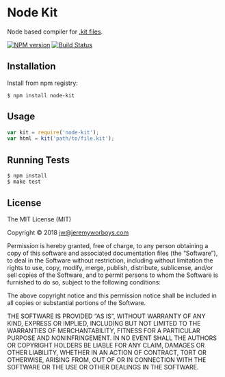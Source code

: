 # Node Kit

Node based compiler for [.kit files](http://incident57.com/codekit/kit.php).

[![NPM version](https://badge.fury.io/js/node-kit.svg)](http://badge.fury.io/js/node-kit)
[![Build Status](https://travis-ci.org/jeremyworboys/node-kit.svg?branch=master)](https://travis-ci.org/jeremyworboys/node-kit)


## Installation

Install from npm registry:

```
$ npm install node-kit
```


## Usage

```js
var kit = require('node-kit');
var html = kit('path/to/file.kit');
```


## Running Tests

```
$ npm install
$ make test
```


## License

The MIT License (MIT)

Copyright © 2018 jw@jeremyworboys.com

Permission is hereby granted, free of charge, to any person obtaining a copy of this software and associated documentation files (the “Software”), to deal in the Software without restriction, including without limitation the rights to use, copy, modify, merge, publish, distribute, sublicense, and/or sell copies of the Software, and to permit persons to whom the Software is furnished to do so, subject to the following conditions:

The above copyright notice and this permission notice shall be included in all copies or substantial portions of the Software.

THE SOFTWARE IS PROVIDED “AS IS”, WITHOUT WARRANTY OF ANY KIND, EXPRESS OR IMPLIED, INCLUDING BUT NOT LIMITED TO THE WARRANTIES OF MERCHANTABILITY, FITNESS FOR A PARTICULAR PURPOSE AND NONINFRINGEMENT. IN NO EVENT SHALL THE AUTHORS OR COPYRIGHT HOLDERS BE LIABLE FOR ANY CLAIM, DAMAGES OR OTHER LIABILITY, WHETHER IN AN ACTION OF CONTRACT, TORT OR OTHERWISE, ARISING FROM, OUT OF OR IN CONNECTION WITH THE SOFTWARE OR THE USE OR OTHER DEALINGS IN THE SOFTWARE.
